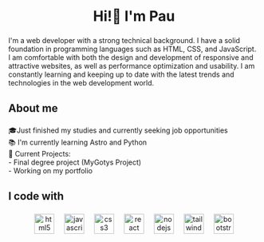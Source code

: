 <h1 align="center">Hi!👋 I'm Pau</h1>

###

<p align="left">I'm a web developer with a strong technical background. I have a solid foundation in programming languages such as HTML, CSS, and JavaScript. I am comfortable with both the design and development of responsive and attractive websites, as well as performance optimization and usability. I am constantly learning and keeping up to date with the latest trends and technologies in the web development world.</p>

###

<h2 align="left">About me</h2>

###

<p align="left">🎓Just finished my studies and currently seeking job opportunities<br>📚 I'm currently learning Astro and Python<br>💼 Current Projects:<br>- Final degree project (MyGotys Project)<br>- Working on my portfolio</p>

###

<h2 align="left">I code with</h2>

###

<div align="center">
  <img src="https://cdn.jsdelivr.net/gh/devicons/devicon/icons/html5/html5-original.svg" height="40" alt="html5 logo"  />
  <img width="12" />
  <img src="https://cdn.jsdelivr.net/gh/devicons/devicon/icons/javascript/javascript-original.svg" height="40" alt="javascript logo"  />
  <img width="12" />
  <img src="https://cdn.jsdelivr.net/gh/devicons/devicon/icons/css3/css3-original.svg" height="40" alt="css3 logo"  />
  <img width="12" />
  <img src="https://cdn.jsdelivr.net/gh/devicons/devicon/icons/react/react-original.svg" height="40" alt="react logo"  />
  <img width="12" />
  <img src="https://cdn.jsdelivr.net/gh/devicons/devicon/icons/nodejs/nodejs-original.svg" height="40" alt="nodejs logo"  />
  <img width="12" />
  <img src="https://cdn.jsdelivr.net/gh/devicons/devicon/icons/tailwindcss/tailwindcss-original-wordmark.svg" height="40" alt="tailwindcss logo"  />
  <img width="12" />
  <img src="https://cdn.jsdelivr.net/gh/devicons/devicon/icons/bootstrap/bootstrap-original.svg" height="40" alt="bootstrap logo"  />
</div>

###
